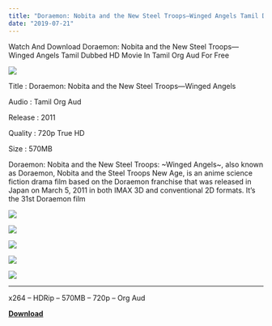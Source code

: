 ```yaml
---
title: "Doraemon: Nobita and the New Steel Troops—Winged Angels Tamil Dubbed Full Movie Free Download"
date: "2019-07-21"
---
```


Watch And Download Doraemon: Nobita and the New Steel Troops—Winged Angels Tamil Dubbed HD Movie In Tamil Org Aud For Free

[![](https://1.bp.blogspot.com/-q7IdyLolJEY/XTQ7y9plJVI/AAAAAAAAB2A/Uu0TfVIW99wVmoASktKJLflLDoK4nxV6gCLcBGAs/s320/dm2011wp_03w.jpg)](https://1.bp.blogspot.com/-q7IdyLolJEY/XTQ7y9plJVI/AAAAAAAAB2A/Uu0TfVIW99wVmoASktKJLflLDoK4nxV6gCLcBGAs/s1600/dm2011wp_03w.jpg)

Title : Doraemon: Nobita and the New Steel Troops—Winged Angels

Audio : Tamil Org Aud

Release : 2011

Quality : 720p True HD

Size : 570MB

Doraemon: Nobita and the New Steel Troops: ~Winged Angels~, also known as Doraemon, Nobita and the Steel Troops New Age, is an anime science fiction drama film based on the Doraemon franchise that was released in Japan on March 5, 2011 in both IMAX 3D and conventional 2D formats. It’s the 31st Doraemon film

[![](https://1.bp.blogspot.com/-Pl1Pnkl16t4/XTRryXxCM2I/AAAAAAAAB2Q/fWmLaW7dLZIO5Vmed2B551VciHwwRIxEgCLcBGAs/s320/Screenshot_2019-07-21-19-03-01.jpg)](https://1.bp.blogspot.com/-Pl1Pnkl16t4/XTRryXxCM2I/AAAAAAAAB2Q/fWmLaW7dLZIO5Vmed2B551VciHwwRIxEgCLcBGAs/s1600/Screenshot_2019-07-21-19-03-01.jpg)

[![](https://1.bp.blogspot.com/-zMz3poGdr3Q/XTRryXak6HI/AAAAAAAAB2U/HOmah_o9tpcZ8wl14JHPq2toX0EtYdp8wCLcBGAs/s320/Screenshot_2019-07-21-19-03-50.jpg)](https://1.bp.blogspot.com/-zMz3poGdr3Q/XTRryXak6HI/AAAAAAAAB2U/HOmah_o9tpcZ8wl14JHPq2toX0EtYdp8wCLcBGAs/s1600/Screenshot_2019-07-21-19-03-50.jpg)

[![](https://1.bp.blogspot.com/-Vyvgy1vSd0c/XTRryJfSR6I/AAAAAAAAB2M/Lrt3AcpTx5cClH80eNA0fJz8uy1p9GZmgCLcBGAs/s320/Screenshot_2019-07-21-19-04-16.jpg)](https://1.bp.blogspot.com/-Vyvgy1vSd0c/XTRryJfSR6I/AAAAAAAAB2M/Lrt3AcpTx5cClH80eNA0fJz8uy1p9GZmgCLcBGAs/s1600/Screenshot_2019-07-21-19-04-16.jpg)

[![](https://1.bp.blogspot.com/-igCO43zBicg/XTRr0KeTPNI/AAAAAAAAB2Y/2wSEJZypNVkBMz3CG8ICFOprUdbqTP1rQCLcBGAs/s320/Screenshot_2019-07-21-19-05-21.jpg)](https://1.bp.blogspot.com/-igCO43zBicg/XTRr0KeTPNI/AAAAAAAAB2Y/2wSEJZypNVkBMz3CG8ICFOprUdbqTP1rQCLcBGAs/s1600/Screenshot_2019-07-21-19-05-21.jpg)

[![](https://1.bp.blogspot.com/-tipRluhg5mE/XTRr1AIw6iI/AAAAAAAAB2c/cQB12NvWeLIt17WXZLiQVrG4M3jj1xNcwCLcBGAs/s320/Screenshot_2019-07-21-19-05-51.jpg)](https://1.bp.blogspot.com/-tipRluhg5mE/XTRr1AIw6iI/AAAAAAAAB2c/cQB12NvWeLIt17WXZLiQVrG4M3jj1xNcwCLcBGAs/s1600/Screenshot_2019-07-21-19-05-51.jpg)

* * *

x264 – HDRip – 570MB – 720p – Org Aud

**[Download](https://clk.ink/R35l)**
